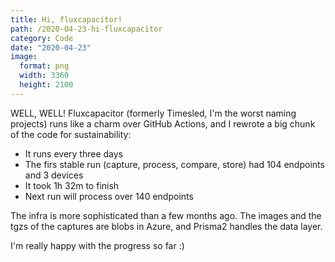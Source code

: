 ```yaml
---
title: Hi, fluxcapacitor!
path: /2020-04-23-hi-fluxcapacitor
category: Code
date: "2020-04-23"
image:
  format: png
  width: 3360
  height: 2100
---
```


WELL, WELL! Fluxcapacitor (formerly Timesled, I'm the worst naming projects) runs like a charm over GitHub Actions, and I rewrote a big chunk of the code for sustainability:

- It runs every three days
- The firs stable run (capture, process, compare, store) had 104 endpoints and 3 devices
- It took 1h 32m to finish
- Next run will process over 140 endpoints

The infra is more sophisticated than a few months ago. The images and the tgzs of the captures are blobs in Azure, and Prisma2 handles the data layer.

I'm really happy with the progress so far :)
